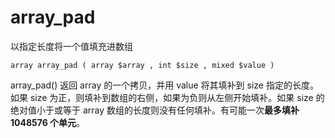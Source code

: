 # array\_pad

以指定长度将一个值填充进数组

```
array array_pad ( array $array , int $size , mixed $value )
```

array\_pad\(\) 返回 array 的一个拷贝，并用 value 将其填补到 size 指定的长度。如果 size 为正，则填补到数组的右侧，如果为负则从左侧开始填补。如果 size 的绝对值小于或等于 array 数组的长度则没有任何填补。有可能一次**最多填补 1048576 个单元**。



